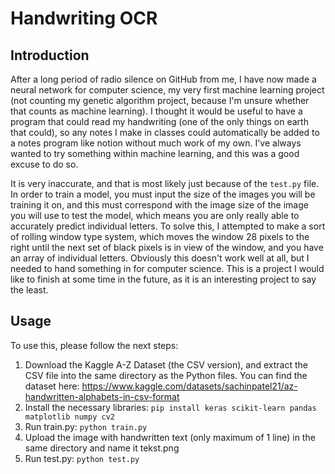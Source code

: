 # Handwriting OCR

## Introduction

After a long period of radio silence on GitHub from me, I have now made a neural network for computer science, my very first machine learning project (not counting my genetic algorithm project, because I'm unsure whether that counts as machine learning). I thought it would be useful to have a program that could read my handwriting (one of the only things on earth that could), so any notes I make in classes could automatically be added to a notes program like notion without much work of my own. I've always wanted to try something within machine learning, and this was a good excuse to do so.

It is very inaccurate, and that is most likely just because of the `test.py` file. In order to train a model, you must input the size of the images you will be training it on, and this must correspond with the image size of the image you will use to test the model, which means you are only really able to accurately predict individual letters. To solve this, I attempted to make a sort of rolling window type system, which moves the window 28 pixels to the right until the next set of black pixels is in view of the window, and you have an array of individual letters. Obviously this doesn't work well at all, but I needed to hand something in for computer science. This is a project I would like to finish at some time in the future, as it is an interesting project to say the least.

## Usage

To use this, please follow the next steps:

1. Download the Kaggle A-Z Dataset (the CSV version), and extract the CSV file into the same directory as the Python files. You can find the dataset here: https://www.kaggle.com/datasets/sachinpatel21/az-handwritten-alphabets-in-csv-format
2. Install the necessary libraries: `pip install keras scikit-learn pandas matplotlib numpy cv2`
3. Run train.py: `python train.py`
4. Upload the image with handwritten text (only maximum of 1 line) in the same directory and name it tekst.png
5. Run test.py: `python test.py`